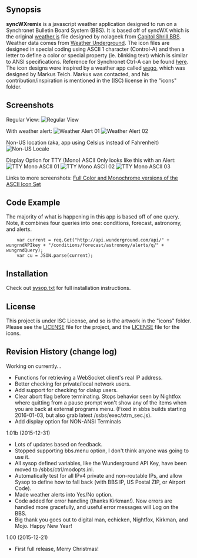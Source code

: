 ## Synopsis

**syncWXremix** is a javascript weather application designed to run on a Synchronet Bulletin Board System (BBS). It is based off of syncWX which is the original [weather.js](https://gist.github.com/nolageek/4168edf17fae3f834e30) file designed by nolageek from [Capitol Shrill BBS](http://www.capitolshrill.com). Weather data comes from [Weather Underground](http://wunderground.com). The icon files are designed in special coding using ASCII 1 character (Control-A) and then a letter to define a color or special property (ie. blinking text) which is similar to ANSI specifications. Reference for Synchronet Ctrl-A can be found [here](http://wiki.synchro.net/custom:ctrl-a_codes). The icon designs were inspired by a weather app called [wego](https://github.com/schachmat/wego), which was designed by Markus Teich. Markus was contacted, and his contribution/inspiration is mentioned in the (ISC) license in the "icons" folder. 

## Screenshots 

Regular View:
![Regular View](http://bbs.kd3.us/screenshots/syncWX-screenshot-RI-01.png)

With weather alert:
![Weather Alert 01](http://bbs.kd3.us/screenshots/syncWX-screenshot-RI-alerts-01.png)
![Weather Alert 02](http://bbs.kd3.us/screenshots/syncWX-screenshot-RI-alerts-02.png)

Non-US location (aka, app using Celsius instead of Fahrenheit)
![Non-US Locale](http://bbs.kd3.us/screenshots/syncWX-screenshot-NL-01.png)

Display Option for TTY (Mono) ASCII Only looks like this with an Alert:
![TTY Mono ASCII 01](http://bbs.kd3.us/screenshots/TTY-Mono-ASCII-Only-01.png)
![TTY Mono ASCII 02](http://bbs.kd3.us/screenshots/TTY-Mono-ASCII-Only-02.png)
![TTY Mono ASCII 03](http://bbs.kd3.us/screenshots/TTY-Mono-ASCII-Only-03.png)

Links to more screenshots:
[Full Color and Monochrome versions of the ASCII Icon Set](http://bbs.kd3.us/screenshots/syncWX-icon-set.png)

## Code Example

The majority of what is happening in this app is based off of one query. Note, it combines four queries into one: conditions, forecast, astronomy, and alerts.

		var current = req.Get("http://api.wunderground.com/api/" + wungrndAPIkey + "/conditions/forecast/astronomy/alerts/q/" + wungrndQuery);
		var cu = JSON.parse(current);

## Installation

Check out [sysop.txt](https://github.com/KenDB3/syncWXremix/blob/master/sysop.txt) for full installation instructions.

## License

This project is under ISC License, and so is the artwork in the "icons" folder. 
Please see the [LICENSE](https://github.com/KenDB3/syncWXremix/blob/master/LICENSE) file for the project, and the [LICENSE](https://github.com/KenDB3/syncWXremix/blob/master/icons/LICENSE) file for the icons.

## Revision History (change log)

Working on currently...
* Functions for retrieving a WebSocket client's real IP address.
* Better checking for private/local network users.
* Add support for checking for dialup users.
* Clear abort flag before terminating. Stops behavior seen by Nightfox where quitting from a pause prompt won't show any of the items when you are back at external programs menu. (Fixed in sbbs builds starting 2016-01-03, but also grab latest /ssbs/exec/xtrn_sec.js). 
* Add display option for NON-ANSI Terminals

1.01b (2015-12-31)
* Lots of updates based on feedback.
* Stopped supporting bbs.menu option, I don't think anyone was going to use it.
* All sysop defined variables, like the Wunderground API Key, have been moved to /sbbs/ctrl/modopts.ini.
* Automatically test for all IPv4 private and non-routable IPs, and allow Sysop to define how to fall back (with BBS IP, US Postal ZIP, or Airport Code).
* Made weather alerts into Yes/No option.
* Code added for error handling (thanks Kirkman!). Now errors are handled more gracefully, and useful error messages will Log on the BBS.
* Big thank you goes out to digital man, echicken, Nightfox, Kirkman, and Mojo. Happy New Year!

1.00 (2015-12-21)
* First full release, Merry Christmas!
